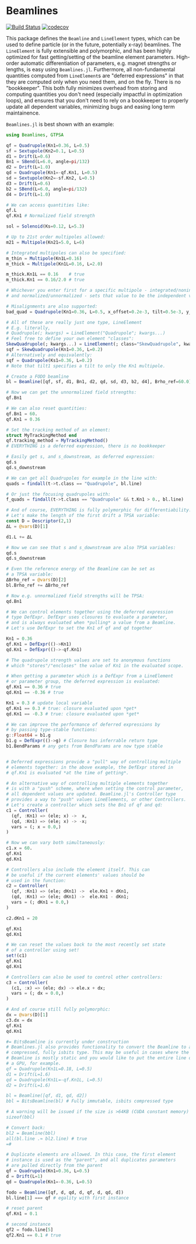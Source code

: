 # Beamlines

[![Build Status](https://github.com/mattsignorelli/Beamlines.jl/actions/workflows/CI.yml/badge.svg?branch=main)](https://github.com/mattsignorelli/Beamlines.jl/actions/workflows/CI.yml?query=branch%3Amain)
[![codecov](https://codecov.io/github/bmad-sim/Beamlines.jl/graph/badge.svg?token=4776DOLQ8B)](https://codecov.io/github/bmad-sim/Beamlines.jl)

This package defines the `Beamline` and `LineElement` types, which can be used to define particle (or in the future, potentially x-ray) beamlines. The `LineElement` is fully extensible and polymorphic, and has been highly optimized for fast getting/setting of the beamline element parameters. High-order automatic differentiation of parameters, e.g. magnet strengths or lengths, is easy using `Beamlines.jl`. Furthermore, all non-fundamental quantities computed from `LineElement`s are "deferred expressions" in that they are computed only when you need them, and on the fly. There is no "bookkeeper". This both fully minimizes overhead from storing and computing quantities you don't need (especially impactful in optimization loops), and ensures that you don't need to rely on a bookkeeper to properly update all dependent variables, minimizing bugs and easing long term maintainence.

`Beamlines.jl` is best shown with an example:

```julia
using Beamlines, GTPSA

qf = Quadrupole(Kn1=0.36, L=0.5)
sf = Sextupole(Kn2=0.1, L=0.5)
d1 = Drift(L=0.6)
Bn1 = SBend(L=6.0, angle=pi/132)
d2 = Drift(L=1.0)
qd = Quadrupole(Kn1=-qf.Kn1, L=0.5)
sd = Sextupole(Kn2=-sf.Kn2, L=0.5)
d3 = Drift(L=0.6)
b2 = SBend(L=6.0, angle=pi/132)
d4 = Drift(L=1.0)

# We can access quantities like:
qf.L
qf.Kn1 # Normalized field strength

sol = Solenoid(Ks=0.12, L=5.3)

# Up to 21st order multipoles allowed:
m21 = Multipole(Kn21=5.0, L=6)

# Integrated multipoles can also be specified:
m_thin = Multipole(Kn1L=0.16)
m_thick = Multipole(Kn1L=0.16, L=2.0)

m_thick.Kn1L == 0.16    # true
m_thick.Kn1 == 0.16/2.0 # true

# Whichever you enter first for a specific multipole - integrated/nonintegrated
# and normalized/unnormalized - sets that value to be the independent variable

# Misalignments are also supported:
bad_quad = Quadrupole(Kn1=0.36, L=0.5, x_offset=0.2e-3, tilt=0.5e-3, y_rot=-0.5e-3)

# All of these are really just one type, LineElement
# E.g. literally,
# Quadrupole(; kwargs) = LineElement("Quadrupole"; kwargs...)
# Feel free to define your own element "classes":
SkewQuadrupole(; kwargs...) = LineElement(; class="SkewQuadrupole", kwargs..., tilt1=pi/4)
sqf = SkewQuadrupole(Kn1=0.36, L=0.2)
# Alternatively and equivalently:
sqf = Quadrupole(Ks1=0.36, L=0.2)
# Note that tilt1 specifies a tilt to only the Kn1 multipole.

# Create a FODO beamline
bl = Beamline([qf, sf, d1, Bn1, d2, qd, sd, d3, b2, d4], Brho_ref=60.0)

# Now we can get the unnormalized field strengths:
qf.Bn1

# We can also reset quantities:
qf.Bn1 = 60.
qf.Kn1 = 0.36

# Set the tracking method of an element:
struct MyTrackingMethod end
qf.tracking_method = MyTrackingMethod()
# EVERYTHING is a deferred expression, there is no bookkeeper

# Easily get s, and s_downstream, as deferred expression:
qd.s
qd.s_downstream

# We can get all Quadrupoles for example in the line with:
quads = findall(t->t.class == "Quadrupole", bl.line)

# Or just the focusing quadrupoles with:
f_quads = findall(t->t.class == "Quadrupole" && t.Kn1 > 0., bl.line)

# And of course, EVERYTHING is fully polymorphic for differentiability.
# Let's make the length of the first drift a TPSA variable:
const D = Descriptor(2,1)
ΔL = @vars(D)[1]

d1.L += ΔL

# Now we can see that s and s_downstream are also TPSA variables:
qd.s
qd.s_downstream

# Even the reference energy of the Beamline can be set as 
# a TPSA variable:
ΔBrho_ref = @vars(D)[2]
bl.Brho_ref += ΔBrho_ref

# Now e.g. unnormalized field strengths will be TPSA:
qd.Bn1

# We can control elements together using the deferred expression 
# type DefExpr. DefExpr uses closures to evaluate a parameter, 
# and is always evaluated when *pulling* a value from a Beamline.
# Let's use DefExpr to set the Kn1 of qf and qd together

Kn1 = 0.36
qf.Kn1 = DefExpr(()->Kn1)
qd.Kn1 = DefExpr(()->-qf.Kn1)

# The quadrupole strength values are set to anonymous functions 
# which "stores"/"encloses" the value of Kn1 in the evaluated scope.

# When getting a parameter which is a DefExpr from a LineElement
# or parameter group, the deferred expression is evaluated:
qf.Kn1 == 0.36 # true
qd.Kn1 == -0.36 # true

Kn1 = 0.3 # update local variable
qf.Kn1 == 0.3 # true: closure evaluated upon *get*
qd.Kn1 == -0.3 # true: closure evaluated upon *get*

# We can improve the performance of deferred expressions by 
# by passing type-stable functions:
g::Float64 = b1.g
b1.g = DefExpr(()->g) # Closure has inferrable return type
b1.BendParams # any gets from BendParams are now type stable


# Deferred expressions provide a "pull" way of controlling multiple 
# elements together: in the above example, the DefExpr stored in 
# qf.Kn1 is evaluated *at the time of getting*.

# An alternative way of controlling multiple elements together 
# is with a "push" scheme, where when setting the control parameter, 
# all dependent values are updated. Beamline.jl's Controller type 
# provides a way to "push" values LineElements, or other Controllers.
# Let's create a controller which sets the Bn1 of qf and qd:
c1 = Controller(
  (qf, :Kn1) => (ele; x) ->  x,
  (qd, :Kn1) => (ele; x) -> -x;
  vars = (; x = 0.0,)
)

# Now we can vary both simultaneously:
c1.x = 60.
qf.Kn1
qd.Kn1

# Controllers also include the element itself. This can 
# be useful if the current elements' values should be 
# used in the function:
c2 = Controller(
  (qf, :Kn1) => (ele; dKn1) ->  ele.Kn1 + dKn1,
  (qd, :Kn1) => (ele; dKn1) ->  ele.Kn1 - dKn1;
  vars = (; dKn1 = 0.0,)
)

c2.dKn1 = 20

qf.Kn1
qd.Kn1

# We can reset the values back to the most recently set state
# of a controller using set!
set!(c1)
qf.Kn1
qd.Kn1

# Controllers can also be used to control other controllers:
c3 = Controller(
  (c1, :x) => (ele; dx) -> ele.x + dx;
  vars = (; dx = 0.0,)
)

# And of course still fully polymorphic:
dx = @vars(D)[1]
c3.dx = dx
qf.Kn1
qd.Kn1

#= BitsBeamline is currently under construction
# Beamlines.jl also provides functionality to convert the Beamline to a
# compressed, fully isbits type. This may be useful in cases where the 
# Beamline is mostly static and you would like to put the entire line on 
# a GPU, for example.
qf = Quadrupole(Kn1L=0.18, L=0.5)
d1 = Drift(L=1.6)
qd = Quadrupole(Kn1L=-qf.Kn1L, L=0.5)
d2 = Drift(L=1.6)

bl = Beamline([qf, d1, qd, d2])
bbl = BitsBeamline(bl) # Fully immutable, isbits compressed type

# A warning will be issued if the size is >64KB (CUDA constant memory)
sizeof(bbl) 

# Convert back:
bl2 = Beamline(bbl)
all(bl.line .≈ bl2.line) # true
=#

# Duplicate elements are allowed. In this case, the first element 
# instance is used as the "parent", and all duplicates parameters 
# are pulled directly from the parent
qf = Quadrupole(Kn1=0.36, L=0.5)
d = Drift(L=1)
qd = Quadrupole(Kn1=-0.36, L=0.5)

fodo = Beamline([qf, d, qd, d, qf, d, qd, d])
bl.line[1] === qf # egality with first instance

# reset parent
qf.Kn1 = 0.1

# second instance
qf2 = fodo.line[5]
qf2.Kn1 == 0.1 # true
```
